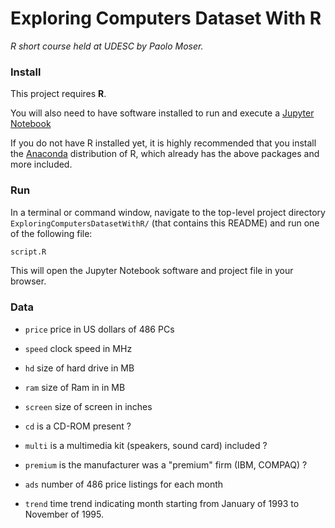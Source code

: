 # Exploring Computers Dataset With R

*R short course held at UDESC by Paolo Moser.*

### Install

This project requires **R**.

You will also need to have software installed to run and execute a [Jupyter Notebook](http://ipython.org/notebook.html)

If you do not have R installed yet, it is highly recommended that you install the [Anaconda](http://continuum.io/downloads) distribution of R, which already has the above packages and more included.

### Run

In a terminal or command window, navigate to the top-level project directory `ExploringComputersDatasetWithR/` (that contains this README) and run one of the following file:

```bash
script.R
```

This will open the Jupyter Notebook software and project file in your browser.

### Data

- `price` price in US dollars of 486 PCs

- `speed` clock speed in MHz

- `hd` size of hard drive in MB

- `ram` size of Ram in in MB

- `screen` size of screen in inches

- `cd` is a CD-ROM present ?

- `multi` is a multimedia kit (speakers, sound card) included ?

- `premium` is the manufacturer was a "premium" firm (IBM, COMPAQ) ?

- `ads` number of 486 price listings for each month

- `trend` time trend indicating month starting from January of 1993 to November of 1995.
